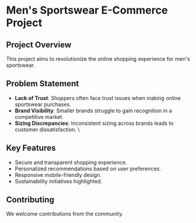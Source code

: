 # Men's Sportswear E-Commerce Project

## Project Overview

This project aims to revolutionize the online shopping experience for men's sportswear. 

## Problem Statement

- **Lack of Trust**: Shoppers often face trust issues when making online sportswear purchases.
- **Brand Visibility**: Smaller brands struggle to gain recognition in a competitive market.
- **Sizing Discrepancies**: Inconsistent sizing across brands leads to customer dissatisfaction.
\

## Key Features

- Secure and transparent shopping experience.
- Personalized recommendations based on user preferences.
- Responsive mobile-friendly design.
- Sustainability initiatives highlighted.


## Contributing

We welcome contributions from the community. 





